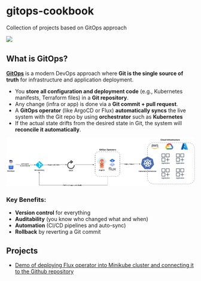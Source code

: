 # gitops-cookbook

Collection of projects based on GitOps approach

![](https://i.imgur.com/0BR0O7y.png)


## What is GitOps?

[**GitOps**](https://www.atlassian.com/git/tutorials/gitops) is a modern DevOps approach where **Git is the single source of truth** for infrastructure and application deployment.

- You **store all configuration and deployment code** (e.g., Kubernetes manifests, Terraform files) in a **Git repository**.
- Any change (infra or app) is done via a **Git commit + pull request**.
- A **GitOps operator** (like ArgoCD or Flux) **automatically syncs** the live system with the Git repo by using **orchestrator** such as **Kubernetes**
- If the actual state drifts from the desired state in Git, the system will **reconcile it automatically**.

![](./img/gitops_workflow.png)

### Key Benefits:
- **Version control** for everything
- **Auditability** (you know who changed what and when)
- **Automation** (CI/CD pipelines and auto-sync)
- **Rollback** by reverting a Git commit

## Projects
- [Demo of deploying Flux operator into Minikube cluster and connecting it to the Github repository](https://github.com/Brain2life/flux-demo)
